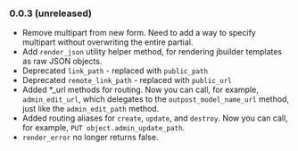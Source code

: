 ### 0.0.3 (unreleased)
* Remove multipart from new form. Need to add a way to specify multipart without
  overwriting the entire partial.
* Add `render_json` utility helper method, for rendering jbuilder templates as
  raw JSON objects.
* Deprecated `link_path` - replaced with `public_path`
* Deprecated `remote_link_path` - replaced with `public_url`
* Added *_url methods for routing. Now you can call, for example,
  `admin_edit_url`, which delegates to the `outpost_model_name_url` method,
  just like the `admin_edit_path` method.
* Added routing aliases for `create`, `update`, and `destroy`. Now you can
  call, for example, `PUT object.admin_update_path`. 
* `render_error` no longer returns false.
